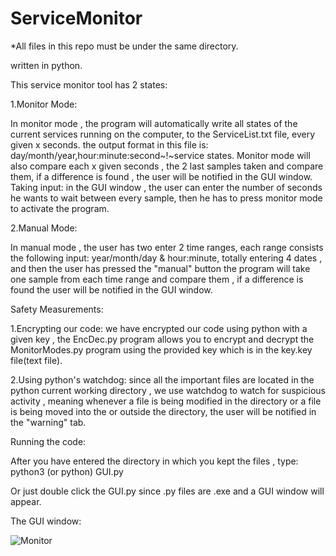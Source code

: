 # ServiceMonitor

*All files in this repo must be under the same directory.

written in python.

This service monitor tool has 2 states:

1.Monitor Mode: 

In monitor mode , the program will automatically write all states of the  current services running on the computer, to the ServiceList.txt file, every given x seconds. the output format in this file is: day/month/year,hour:minute:second~!~service states.                                                                                  Monitor mode will also compare each x given seconds , the 2 last samples taken and compare them, if a difference is found , the user will be notified in the GUI window.
Taking input: in the GUI window , the user can enter the number of seconds he wants to wait between every sample, then he has to press monitor mode to activate the program.

2.Manual Mode:

In manual mode , the user has two enter 2 time ranges, each range consists the following input: year/month/day & hour:minute, totally entering 4 dates , and then the user has pressed the "manual" button the program will take one sample from each time range and compare them , if a difference is found the user will be notified in the GUI window.

Safety Measurements:

1.Encrypting our code: we have encrypted our code using python with a given key , the EncDec.py program allows you to encrypt and decrypt the MonitorModes.py program using the provided key which is in the key.key file(text file).

2.Using python's watchdog: since all the important files are located in the python current working directory , we use watchdog to watch for suspicious activity , meaning whenever a file is being modified in the directory or a file is being moved into the or outside the directory, the user will be notified in the "warning" tab.

Running the code:

After you have entered the directory in which you kept the files , type: python3 (or python) GUI.py

Or just double click the GUI.py since .py files are .exe and a GUI window will appear.

The GUI window: 

![Monitor](https://user-images.githubusercontent.com/54214707/160246332-ee1e78fb-4f5e-4ef6-87d3-731164aecce0.PNG)

